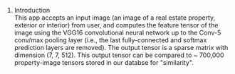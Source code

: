 1. Introduction <br/>
This app accepts an input image (an image of a real estate property, exterior or interior) from user, and computes the feature tensor 
of the image using the VGG16 convolutional neural network up to the Conv-5 conv/max pooling layer (i.e., the last fully-connected and 
softmax prediction layers are removed). The output tensor is a sparse matrix with dimension (7, 7, 512). This output tensor can be 
compared to ~ 700,000 property-image tensors stored in our databse for "similarity". 
